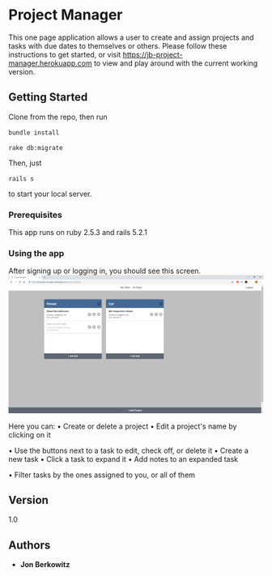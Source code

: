 # Project Manager

This one page application allows a user to create and assign projects and tasks with due dates to themselves or others.
Please follow these instructions to get started, or visit https://jb-project-manager.herokuapp.com to view and play around with the current working version.

## Getting Started

Clone from the repo, then run
```
bundle install
```
```
rake db:migrate
```
Then, just
```
rails s
```
to start your local server.

### Prerequisites

This app runs on ruby 2.5.3 and rails 5.2.1

### Using the app

After signing up or logging in, you should see this screen.
![](/app/assets/images/mainScreen.jpg)

Here you can:
• Create or delete a project
• Edit a project's name by clicking on it

• Use the buttons next to a task to edit, check off, or delete it
• Create a new task
• Click a task to expand it
  • Add notes to an expanded task

• Filter tasks by the ones assigned to you, or all of them


## Version

1.0

## Authors

* **Jon Berkowitz**
